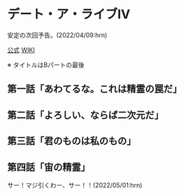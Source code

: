 # デート・ア・ライブⅣ

安定の次回予告。(2022/04/09:hrn)

[公式](https://date-a-live4th-anime.com/) 
[WIKI](https://ja.wikipedia.org/wiki/%E3%83%87%E3%83%BC%E3%83%88%E3%83%BB%E3%82%A2%E3%83%BB%E3%83%A9%E3%82%A4%E3%83%96) 

※ タイトルはBパートの最後

## 第一話「あわてるな。これは精霊の罠だ」

## 第二話「よろしい、ならば二次元だ」

## 第三話「君のものは私のもの」

## 第四話「宙の精霊」

サー！マジ引くわー、サー！！(2022/05/01:hrn)
